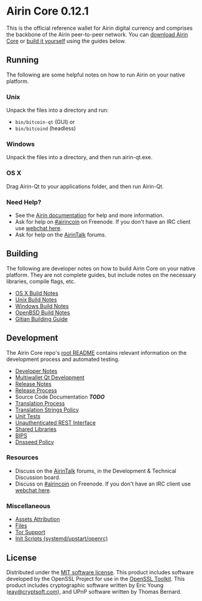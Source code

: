 Airin Core 0.12.1
=====================

This is the official reference wallet for Airin digital currency and comprises the backbone of the Airin peer-to-peer network. You can [download Airin Core](https://www.airincoin.info/downloads/) or [build it yourself](#building) using the guides below.

Running
---------------------
The following are some helpful notes on how to run Airin on your native platform.

### Unix

Unpack the files into a directory and run:

- `bin/bitcoin-qt` (GUI) or
- `bin/bitcoind` (headless)

### Windows

Unpack the files into a directory, and then run airin-qt.exe.

### OS X

Drag Airin-Qt to your applications folder, and then run Airin-Qt.

### Need Help?

* See the [Airin documentation](https://airincoin.atlassian.net/wiki/display/DOC)
for help and more information.
* Ask for help on [#airincoin](http://webchat.freenode.net?channels=airincoin) on Freenode. If you don't have an IRC client use [webchat here](http://webchat.freenode.net?channels=airincoin).
* Ask for help on the [AirinTalk](https://airintalk.org/) forums.

Building
---------------------
The following are developer notes on how to build Airin Core on your native platform. They are not complete guides, but include notes on the necessary libraries, compile flags, etc.

- [OS X Build Notes](build-osx.md)
- [Unix Build Notes](build-unix.md)
- [Windows Build Notes](build-windows.md)
- [OpenBSD Build Notes](build-openbsd.md)
- [Gitian Building Guide](gitian-building.md)

Development
---------------------
The Airin Core repo's [root README](/README.md) contains relevant information on the development process and automated testing.

- [Developer Notes](developer-notes.md)
- [Multiwallet Qt Development](multiwallet-qt.md)
- [Release Notes](release-notes.md)
- [Release Process](release-process.md)
- Source Code Documentation ***TODO***
- [Translation Process](translation_process.md)
- [Translation Strings Policy](translation_strings_policy.md)
- [Unit Tests](unit-tests.md)
- [Unauthenticated REST Interface](REST-interface.md)
- [Shared Libraries](shared-libraries.md)
- [BIPS](bips.md)
- [Dnsseed Policy](dnsseed-policy.md)

### Resources
* Discuss on the [AirinTalk](https://airintalk.org/) forums, in the Development & Technical Discussion board.
* Discuss on [#airincoin](http://webchat.freenode.net/?channels=airincoin) on Freenode. If you don't have an IRC client use [webchat here](http://webchat.freenode.net/?channels=airincoin).

### Miscellaneous
- [Assets Attribution](assets-attribution.md)
- [Files](files.md)
- [Tor Support](tor.md)
- [Init Scripts (systemd/upstart/openrc)](init.md)

License
---------------------
Distributed under the [MIT software license](http://www.opensource.org/licenses/mit-license.php).
This product includes software developed by the OpenSSL Project for use in the [OpenSSL Toolkit](https://www.openssl.org/). This product includes
cryptographic software written by Eric Young ([eay@cryptsoft.com](mailto:eay@cryptsoft.com)), and UPnP software written by Thomas Bernard.
